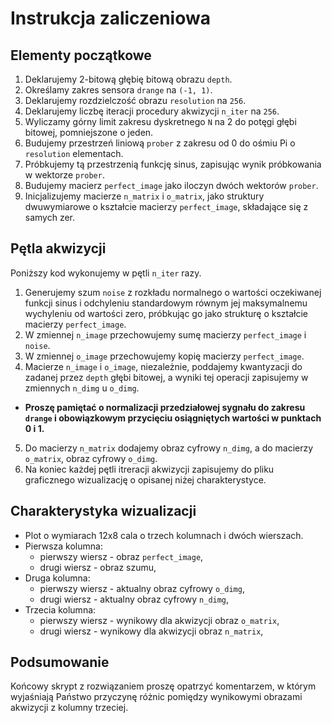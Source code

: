 # Instrukcja zaliczeniowa

## Elementy początkowe

1. Deklarujemy 2-bitową głębię bitową obrazu `depth`.
2. Określamy zakres sensora `drange` na `(-1, 1)`.
3. Deklarujemy rozdzielczość obrazu `resolution` na `256`.
4. Deklarujemy liczbę iteracji procedury akwizycji `n_iter` na `256`.
5. Wyliczamy górny limit zakresu dyskretnego `N` na 2 do potęgi głębi bitowej, pomniejszone o jeden.
6. Budujemy przestrzeń liniową `prober` z zakresu od 0 do ośmiu Pi o `resolution` elementach.
7. Próbkujemy tą przestrzenią funkcję sinus, zapisując wynik próbkowania w wektorze `prober`.
8. Budujemy macierz `perfect_image` jako iloczyn dwóch wektorów `prober`.
9. Inicjalizujemy macierze `n_matrix` i `o_matrix`, jako struktury dwuwymiarowe o kształcie macierzy `perfect_image`, składające się z samych zer.

## Pętla akwizycji

Poniższy kod wykonujemy w pętli `n_iter` razy.

1. Generujemy szum `noise` z rozkładu normalnego o wartości oczekiwanej funkcji sinus i odchyleniu standardowym równym jej maksymalnemu wychyleniu od wartości zero, próbkując go jako strukturę o kształcie macierzy `perfect_image`.
2. W zmiennej `n_image` przechowujemy sumę macierzy `perfect_image` i `noise`.
3. W zmiennej `o_image` przechowujemy kopię macierzy `perfect_image`.
4. Macierze `n_image` i `o_image`, niezależnie, poddajemy kwantyzacji do zadanej przez `depth` głębi bitowej, a wyniki tej operacji zapisujemy w zmiennych `n_dimg` u `o_dimg`.
* **Proszę pamiętać o normalizacji przedziałowej sygnału do zakresu `drange` i obowiązkowym przycięciu osiągniętych wartości w punktach 0 i 1.**

5. Do macierzy `n_matrix` dodajemy obraz cyfrowy `n_dimg`, a do macierzy `o_matrix`, obraz cyfrowy `o_dimg`.
6. Na koniec każdej pętli itreracji akwizycji zapisujemy do pliku graficznego wizualizację o opisanej niżej charakterystyce.

## Charakterystyka wizualizacji

- Plot o wymiarach 12x8 cala o trzech kolumnach i dwóch wierszach.
- Pierwsza kolumna:
	- pierwszy wiersz - obraz `perfect_image`,
	- drugi wiersz - obraz szumu,
- Druga kolumna:
	- pierwszy wiersz - aktualny obraz cyfrowy `o_dimg`,
	- drugi wiersz - aktualny obraz cyfrowy `n_dimg`,
- Trzecia kolumna:
	- pierwszy wiersz - wynikowy dla akwizycji obraz `o_matrix`,
	- drugi wiersz - wynikowy dla akwizycji obraz `n_matrix`,


## Podsumowanie

Końcowy skrypt z rozwiązaniem proszę opatrzyć komentarzem, w którym wyjaśniają Państwo przyczynę różnic pomiędzy wynikowymi obrazami akwizycji z kolumny trzeciej.
